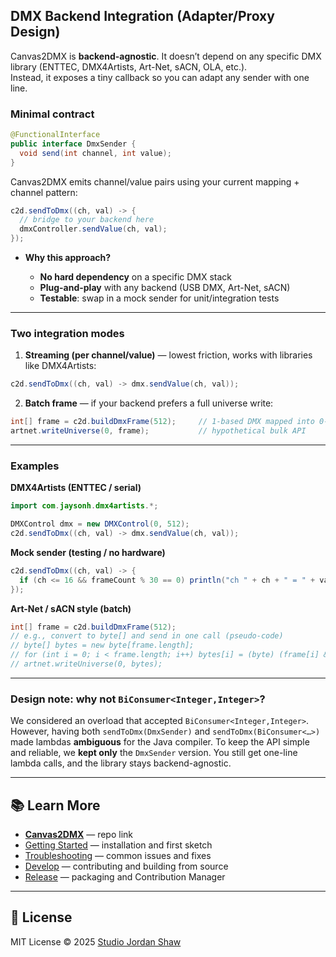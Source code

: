 ## DMX Backend Integration (Adapter/Proxy Design)

Canvas2DMX is **backend-agnostic**. It doesn’t depend on any specific DMX library (ENTTEC, DMX4Artists, Art-Net, sACN, OLA, etc.).  
Instead, it exposes a tiny callback so you can adapt any sender with one line.

### Minimal contract

```java
@FunctionalInterface
public interface DmxSender {
  void send(int channel, int value);
}
```

Canvas2DMX emits channel/value pairs using your current mapping + channel pattern:

```java
c2d.sendToDmx((ch, val) -> {
  // bridge to your backend here
  dmxController.sendValue(ch, val);
});
```

* **Why this approach?**

  * **No hard dependency** on a specific DMX stack
  * **Plug-and-play** with any backend (USB DMX, Art-Net, sACN)
  * **Testable**: swap in a mock sender for unit/integration tests

---

### Two integration modes

1. **Streaming (per channel/value)** — lowest friction, works with libraries like DMX4Artists:

```java
c2d.sendToDmx((ch, val) -> dmx.sendValue(ch, val));
```

2. **Batch frame** — if your backend prefers a full universe write:

```java
int[] frame = c2d.buildDmxFrame(512);     // 1-based DMX mapped into 0-based array
artnet.writeUniverse(0, frame);           // hypothetical bulk API
```

---

### Examples

**DMX4Artists (ENTTEC / serial)**

```java
import com.jaysonh.dmx4artists.*;

DMXControl dmx = new DMXControl(0, 512);
c2d.sendToDmx((ch, val) -> dmx.sendValue(ch, val));
```

**Mock sender (testing / no hardware)**

```java
c2d.sendToDmx((ch, val) -> {
  if (ch <= 16 && frameCount % 30 == 0) println("ch " + ch + " = " + val);
});
```

**Art-Net / sACN style (batch)**

```java
int[] frame = c2d.buildDmxFrame(512);
// e.g., convert to byte[] and send in one call (pseudo-code)
// byte[] bytes = new byte[frame.length];
// for (int i = 0; i < frame.length; i++) bytes[i] = (byte) (frame[i] & 0xFF);
// artnet.writeUniverse(0, bytes);
```

---

### Design note: why not `BiConsumer<Integer,Integer>`?

We considered an overload that accepted `BiConsumer<Integer,Integer>`.
However, having both `sendToDmx(DmxSender)` and `sendToDmx(BiConsumer<…>)` made lambdas **ambiguous** for the Java compiler.
To keep the API simple and reliable, we **kept only** the `DmxSender` version.
You still get one-line lambda calls, and the library stays backend-agnostic.

---

## 📚 Learn More

* **[Canvas2DMX](https://github.com/jshaw/Canvas2DMX)** — repo link
* [Getting Started](getting-started.md) — installation and first sketch
* [Troubleshooting](troubleshooting.md) — common issues and fixes
* [Develop](develop.md) — contributing and building from source
* [Release](release.md) — packaging and Contribution Manager

---

## 📜 License

MIT License © 2025 [Studio Jordan Shaw](https://www.jordanshaw.com/)